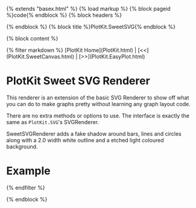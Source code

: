 {% extends "basex.html" %}
{% load markup %}
{% block pageid %}code{% endblock %}
{% block headers %}
<link href="doc.css" media="screen" rel="stylesheet" type="text/css" />
{% endblock %}
{% block title %}PlotKit.SweetSVG{% endblock %}

{% block content %}
<div class="page doc">
{% filter markdown %}
[PlotKit Home](PlotKit.html) | [<<](PlotKit.SweetCanvas.html) | [>>](PlotKit.EasyPlot.html)

PlotKit Sweet SVG Renderer
=============================

This renderer is an extension of the basic SVG Renderer to show off
what you can do to make graphs pretty without learning any graph
layout code.

There are no extra methods or options to use. The interface is exactly
the same as ``PlotKit.SVG``'s SVGRenderer.

SweetSVGRenderer adds a fake shadow around bars, lines and circles
along with a 2.0 width white outline and a etched light coloured
background.

Example
=======

{% endfilter %}
</div>
{% endblock %}


